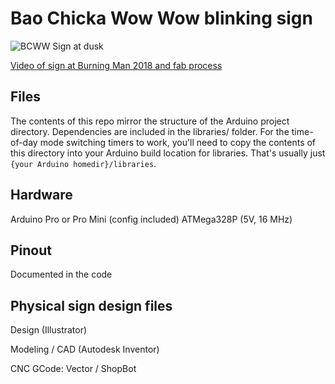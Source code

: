# Bao Chicka Wow Wow blinking sign

![BCWW Sign at dusk](https://raw.github.com/jvyduna/BCWW-sign-2018/master/Physical%20sign%20design/BCWW%20signs%20sunset.jpg)

[Video of sign at Burning Man 2018 and fab process](https://vimeo.com/292647048)


## Files

The contents of this repo mirror the structure of the Arduino project directory. Dependencies are included in the libraries/ folder. For the time-of-day mode switching timers to work, you'll need to copy the contents of this directory into your Arduino build location for libraries. That's usually just ```{your Arduino homedir}/libraries```.

## Hardware

Arduino Pro or Pro Mini (config included)
ATMega328P (5V, 16 MHz)

## Pinout

Documented in the code

## Physical sign design files

Design (Illustrator)

Modeling / CAD (Autodesk Inventor)

CNC GCode: Vector / ShopBot
